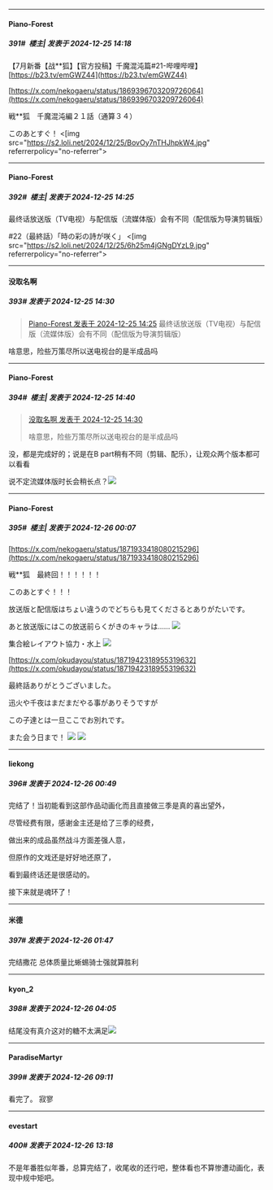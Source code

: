﻿
*****

####  Piano-Forest  
##### 391#         楼主| 发表于 2024-12-25 14:18

【7月新番【战**狐】【官方投稿】千魔混沌篇#21-哔哩哔哩】 
[https://b23.tv/emGWZ44](https://b23.tv/emGWZ44)

[https://x.com/nekogaeru/status/1869396703209726064](https://x.com/nekogaeru/status/1869396703209726064)

戦**狐　千魔混沌編２１話（通算３４）

このあとすぐ！
<[img src="https://s2.loli.net/2024/12/25/BovOy7nTHJhpkW4.jpg" referrerpolicy="no-referrer">


*****

####  Piano-Forest  
##### 392#         楼主| 发表于 2024-12-25 14:25

最终话放送版（TV电视）与配信版（流媒体版）会有不同（配信版为导演剪辑版）

#22（最終話）「時の彩の詩が咲く」
<[img src="https://s2.loli.net/2024/12/25/6h25m4jGNgDYzL9.jpg" referrerpolicy="no-referrer">


*****

####  没取名啊  
##### 393#       发表于 2024-12-25 14:30

<blockquote><a href="httphttps://bbs.saraba1st.com/2b/forum.php?mod=redirect&amp;goto=findpost&amp;pid=67014047&amp;ptid=2144090" target="_blank">Piano-Forest 发表于 2024-12-25 14:25</a>
最终话放送版（TV电视）与配信版（流媒体版）会有不同（配信版为导演剪辑版）</blockquote>
啥意思，险些万策尽所以送电视台的是半成品吗


*****

####  Piano-Forest  
##### 394#         楼主| 发表于 2024-12-25 14:40

<blockquote><a href="httphttps://bbs.saraba1st.com/2b/forum.php?mod=redirect&amp;goto=findpost&amp;pid=67014100&amp;ptid=2144090" target="_blank">没取名啊 发表于 2024-12-25 14:30</a>

啥意思，险些万策尽所以送电视台的是半成品吗</blockquote>
没，都是完成好的；说是在B part稍有不同（剪辑、配乐），让观众两个版本都可以看看

说不定流媒体版时长会稍长点？<img src="https://static.saraba1st.com/image/smiley/face2017/068.png" referrerpolicy="no-referrer"> 


*****

####  Piano-Forest  
##### 395#         楼主| 发表于 2024-12-26 00:07

[https://x.com/nekogaeru/status/1871933418080215296](https://x.com/nekogaeru/status/1871933418080215296)

戦**狐　最終回！！！！！！

このあとすぐ！！！

放送版と配信版はちょい違うのでどちらも見てくださるとありがたいです。

あと放送版にはこの放送前らくがきのキャラは……
<img src="https://p.sda1.dev/21/df72979091a673ae13fc4a0a8160df17/20241225_234653.jpg" referrerpolicy="no-referrer">

集合絵レイアウト協力・水上
<img src="https://p.sda1.dev/21/ddabb0fabe77f2e8c233f7aa9c579978/20241225_234657.jpg" referrerpolicy="no-referrer">

[https://x.com/okudayou/status/1871942318955319632](https://x.com/okudayou/status/1871942318955319632)

最終話ありがとうございました。

迅火や千夜はまだまだやる事がありそうですが

この子達とは一旦ここでお別れです。

また会う日まで！
<img src="https://p.sda1.dev/21/e023bf95e52e32c69d97e2021da95635/20241225_234713.jpg" referrerpolicy="no-referrer">
<img src="https://p.sda1.dev/21/227cd62bf27fec94e0569d8b70e7c13e/20241225_234717.jpg" referrerpolicy="no-referrer">


*****

####  liekong  
##### 396#       发表于 2024-12-26 00:49

完结了！当初能看到这部作品动画化而且直接做三季是真的喜出望外，

尽管经费有限，感谢金主还是给了三季的经费，

做出来的成品虽然战斗方面差强人意，

但原作的文戏还是好好地还原了，

看到最终话还是很感动的。

接下来就是魂环了！


*****

####  米德  
##### 397#       发表于 2024-12-26 01:47

完结撒花 总体质量比蜥蜴骑士强就算胜利


*****

####  kyon_2  
##### 398#       发表于 2024-12-26 04:05

结尾没有真介这对的糖不太满足<img src="https://static.saraba1st.com/image/smiley/face2017/233.png" referrerpolicy="no-referrer">


*****

####  ParadiseMartyr  
##### 399#       发表于 2024-12-26 09:11

看完了。
寂寥


*****

####  evestart  
##### 400#       发表于 2024-12-26 13:18

不是年番胜似年番，总算完结了，收尾收的还行吧，整体看也不算惨遭动画化，表现中规中矩吧。

